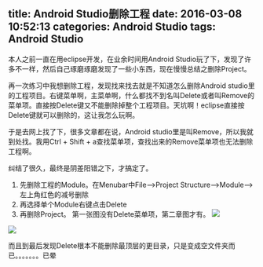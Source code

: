 title: Android Studio删除工程
date: 2016-03-08 10:52:13
categories: Android Studio
tags: Android Studio
---

本人之前一直在用eclipse开发，在业余时间用Android Studio玩了下，发现了许多不一样，然后自己琢磨琢磨发现了一些小东西，现在慢慢总结之删除Project。

<!--more-->

再一次练习中我想删除工程，发现找来找去就是不知道怎么删除Android studio里的工程项目。右键菜单啊，主菜单啊，什么都找不到名叫Delete或者叫Remove的菜单项。直接按Delete键又不能删除掉整个工程项目。天坑啊！eclipse直接按Delete键就可以删除的，这让我怎么玩啊。

于是去网上找了下，很多文章都在说，Android studio里是叫Remove，所以我就到处找。我用Ctrl + Shift + a查找菜单项，查找出来的Remove菜单项也无法删除工程啊。

纠结了很久，最终是阴差阳错之下，才搞定了。

1. 先删除工程的Module。在Menubar中File-->Project Structure-->Module-->左上角红色的减号删除
2. 再选择单个Module右键点击Delete
3. 再删除Project。
第一张图没有Delete菜单项，第二章图才有。
![](http://7xrcic.com1.z0.glb.clouddn.com/as-delete1.png)

![](http://7xrcic.com1.z0.glb.clouddn.com/as-delete2.png)

而且到最后发现Delete根本不能删除最顶层的更目录，只是变成空文件夹而已。。。。。。。已晕

